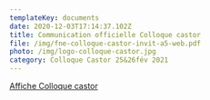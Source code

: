 ```yaml
---
templateKey: documents
date: 2020-12-03T17:14:37.102Z
title: Communication officielle Colloque castor
file: /img/fne-colloque-castor-invit-a5-web.pdf
photo: /img/logo-colloque-castor.jpg
category: Colloque Castor 25&26fév 2021
---
```

<a href="/img/fne-colloque-castor-aff-a4_page-0001.jpg" target="_blank">Affiche Colloque castor</a>